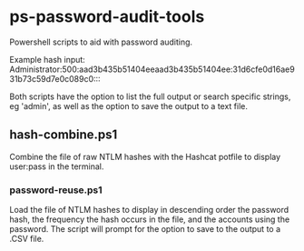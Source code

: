 # ps-password-audit-tools
Powershell scripts to aid with password auditing.

Example hash input: Administrator:500:aad3b435b51404eeaad3b435b51404ee:31d6cfe0d16ae931b73c59d7e0c089c0:::

Both scripts have the option to list the full output or search specific strings, eg 'admin', as well as the option to save the output to a text file.

## hash-combine.ps1
Combine the file of raw NTLM hashes with the Hashcat potfile to display user:pass in the terminal.

### password-reuse.ps1
Load the file of NTLM hashes to display in descending order the password hash, the frequency the hash occurs in the file, and the accounts using the password. The script will prompt for the option to save to the output to a .CSV file.
